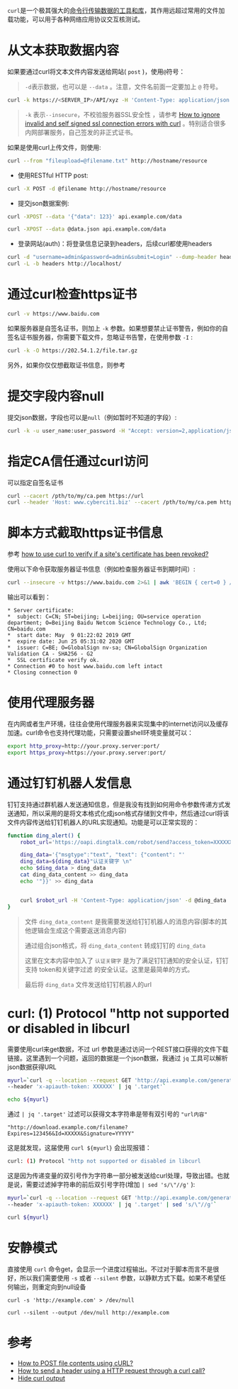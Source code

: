 `curl`是一个极其强大的[命令行传输数据的工具和库](https://curl.haxx.se/)，其作用远超过常用的文件加载功能，可以用于各种网络应用协议交互核测试。

# 从文本获取数据内容

如果要通过curl将文本文件内容发送给网站( ``post`` )，使用`@`符号：

> `-d`表示数据，也可以是 ``--data`` 。注意，文件名前面一定要加上 `@` 符号。

```bash
curl -k https://<SERVER_IP>/API/xyz -H 'Content-Type: application/json' -d @/var/log/example.log
```

> `-k` 表示`--insecure`，不校验服务器SSL安全性 ，请参考 [How to ignore invalid and self signed ssl connection errors with curl](https://www.cyberciti.biz/faq/how-to-curl-ignore-ssl-certificate-warnings-command-option/) 。特别适合很多内网部署服务，自己签发的非正式证书。

如果是使用curl上传文件，则使用:

```bash
curl --from "fileupload=@filename.txt" http://hostname/resource
```

* 使用RESTful HTTP post:

```bash
curl -X POST -d @filename http://hostname/resource
```

* 提交json数据案例:

```bash
curl -XPOST --data '{"data": 123}' api.example.com/data
```

```bash
curl -XPOST --data @data.json api.example.com/data
```

* 登录网站(auth)：将登录信息记录到headers，后续curl都使用headers

```bash
curl -d "username=admin&password=admin&submit=Login" --dump-header headers http://localhost/Login
curl -L -b headers http://localhost/
```

# 通过curl检查https证书

```bash
curl -v https://www.baidu.com
```

如果服务器是自签名证书，则加上 `-k` 参数。如果想要禁止证书警告，例如你的自签名证书服务器，你需要下载文件，忽略证书告警，在使用参数 `-I` :

```bash
curl -k -O https://202.54.1.2/file.tar.gz
```

另外，如果你仅仅想截取证书信息，则参考 

# 提交字段内容null

提交json数据，字段也可以是`null`（例如暂时不知道的字段）:

```bash
curl -k -u user_name:user_password -H "Accept: version=2,application/json" -H "Content-Type: application/json" -X POST -d '{"name": "tom", "phone": null, "address": "x road, y room", "crash_time": "2018-07-26 06:48:02"}' http://myapp.com/api/contact/
```

# 指定CA信任通过curl访问

可以指定自签名证书

```bash
curl --cacert /pth/to/my/ca.pem https://url
curl --header 'Host: www.cyberciti.biz' --cacert /pth/to/my/ca.pem https://207.5.1.10/nixcraft.tar.gz
```

# 脚本方式截取https证书信息

参考 [how to use curl to verify if a site's certificate has been revoked?](https://superuser.com/questions/742393/how-to-use-curl-to-verify-if-a-sites-certificate-has-been-revoked)

使用以下命令获取服务器证书信息（例如检查服务器证书到期时间）:

```bash
curl --insecure -v https://www.baidu.com 2>&1 | awk 'BEGIN { cert=0 } /^\* Server certificate:/ { cert=1 } /^\*/ { if (cert) print }'
```

输出可以看到：

```
* Server certificate:
*  subject: C=CN; ST=beijing; L=beijing; OU=service operation department; O=Beijing Baidu Netcom Science Technology Co., Ltd; CN=baidu.com
*  start date: May  9 01:22:02 2019 GMT
*  expire date: Jun 25 05:31:02 2020 GMT
*  issuer: C=BE; O=GlobalSign nv-sa; CN=GlobalSign Organization Validation CA - SHA256 - G2
*  SSL certificate verify ok.
* Connection #0 to host www.baidu.com left intact
* Closing connection 0
```

# 使用代理服务器

在内网或者生产环境，往往会使用代理服务器来实现集中的internet访问以及缓存加速。curl命令也支持代理功能，只需要设置shell环境变量就可以：

```bash
export http_proxy=http://your.proxy.server:port/
export https_proxy=https://your.proxy.server:port/
```

# 通过钉钉机器人发信息

钉钉支持通过群机器人发送通知信息，但是我没有找到如何用命令参数传递方式发送通知，所以采用的是将文本格式化成json格式存储到文件中，然后通过curl将该文件内容传送给钉钉机器人的URL实现通知。功能是可以正常实现的：

```bash
function ding_alert() {
    robot_url='https://oapi.dingtalk.com/robot/send?access_token=XXXXXXXXXXXXXX'

    ding_data='{"msgtype":"text", "text": {"content": "'
    ding_data=${ding_data}"认证关键字 \n"
    echo $ding_data > ding_data
    cat ding_data_content >> ding_data
    echo '"}}' >> ding_data


    curl $robot_url -H 'Content-Type: application/json' -d @ding_data
}
```

> 文件 `ding_data_content` 是我需要发送给钉钉机器人的消息内容(脚本的其他逻辑会生成这个需要返送消息内容)
> 
> 通过组合json格式，将 `ding_data_content` 转成钉钉的 `ding_data` 
> 
>  这里在文本内容中加入了 `认证关键字` 是为了满足钉钉通知的安全认证，钉钉支持 token和关键字过滤 的安全认证。这里是最简单的方式。
>
> 最后将 `ding_data` 文件发送给钉钉机器人的url

# curl: (1) Protocol "http not supported or disabled in libcurl

需要使用curl来get数据，不过 url 参数是通过访问一个REST接口获得的文件下载链接。这里遇到一个问题，返回的数据是一个json数据，我通过 `jq` 工具可以解析json数据获得URL

```bash
myurl=`curl -q --location --request GET 'http://api.example.com/generatePresignedUrl.json?key=filename' \
--header 'x-apiauth-token: XXXXXX' | jq '.target'`

echo ${myurl}
```

通过 `| jq '.target'` 过滤可以获得文本字符串是带有双引号的 `"url内容"` 

```
"http://download.example.com/filename?Expires=123456&Id=XXXXX&Signature=YYYYY"
```


这是就发现，这届使用 `curl ${myurl}` 会出现报错：

```bash
curl: (1) Protocol "http not supported or disabled in libcurl
```

这是因为传递变量的双引号作为字符串一部分被发送给curl处理，导致出错。也就是说，需要过滤掉字符串的前后双引号字符(增加 `| sed 's/\"//g'` ):

```bash
myurl=`curl -q --location --request GET 'http://api.example.com/generatePresignedUrl.json?key=filename' \
--header 'x-apiauth-token: XXXXXX' | jq '.target' | sed 's/\"//g'`

curl ${myurl}
```

# 安静模式

直接使用 `curl` 命令get，会显示一个进度过程输出。不过对于脚本而言不是很好，所以我们需要使用 `-s` 或者 `--silent` 参数，以静默方式下载。如果不希望任何输出，则重定向到null设备

```
curl -s 'http://example.com' > /dev/null

curl --silent --output /dev/null http://example.com
```

# 参考

* [How to POST file contents using cURL?](https://superuser.com/questions/1054742/how-to-post-file-contents-using-curl)
* [How to send a header using a HTTP request through a curl call?](https://stackoverflow.com/questions/356705/how-to-send-a-header-using-a-http-request-through-a-curl-call)
* [Hide curl output](https://unix.stackexchange.com/questions/196549/hide-curl-output)